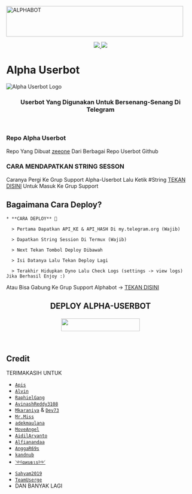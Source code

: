 <a href="https://cooltext.com"><img src="https://images.cooltext.com/5529589.gif" width="473" height="82" alt="ALPHABOT" /></a>


<p align="center">
  <a href="https://github.com/zeeone-star/Lord-Userbot/fork">
    <img src="https://img.shields.io/github/forks/zeeone-star/Lord-Userbot?label=Fork&style=social">
    
  </a>
  <a href="https://github.com/zeeone-star/Lord-Userbot">
    <img src="https://img.shields.io/github/stars/zeeone-star/Lord-Userbot?style=social">
  </a>
</p>  

# Alpha Userbot
![Alpha Userbot Logo](https://i.ibb.co/0KxkWXC/IMG-20210429-081906-169.jpg)

<h3 align="center">Userbot Yang Digunakan Untuk Bersenang-Senang Di Telegram</h3>
<p align="center">&nbsp;</p>

### Repo Alpha Userbot
Repo Yang Dibuat [zeeone](https://t.me/zeeoneee) Dari Berbagai Repo Userbot Github 

### CARA MENDAPATKAN STRING SESSON

Caranya Pergi Ke Grup Support Alpha-Userbot Lalu Ketik #String [TEKAN DISINI](https://t.me/alphabot_support) Untuk Masuk Ke Grup Support

## Bagaimana Cara Deploy?

```
* **CARA DEPLOY** 🔧

  > Pertama Dapatkan API_KE & API_HASH Di my.telegram.org (Wajib)

  > Dapatkan String Session Di Termux (Wajib)

  > Next Tekan Tombol Deploy Dibawah

  > Isi Datanya Lalu Tekan Deploy Lagi

  > Terakhir Hidupkan Dyno Lalu Check Logs (settings -> view logs) Jika Berhasil Enjoy :)
```
Atau Bisa Gabung Ke Grup Support Alphabot -> [TEKAN DISINI](https://t.me/alphabot_support)
## <p align="center">DEPLOY ALPHA-USERBOT</p>


<p align="center"><a href="https://heroku.com/deploy?template=https://github.com/zeeoneofc/Alpha-userbot/tree/Alpha-userbot"> <img src="https://img.shields.io/badge/Deploy%20Ke%20Heroku-magenta?style=flat&logo=heroku" width="210" height="34.45" /></a></p>

<br>
</p>

## Credit
TERIMAKASIH UNTUK

* [```Apis```](https://github.com/apisuserbot) 
* [```Alvin```](https://github.com/Zora24) 
* [```RaphielGang```](https://github.com/RaphielGang) 
* [```AvinashReddy3108```](https://github.com/AvinashReddy3108) 
* [```Mkaraniya```](https://github.com/mkaraniya) & [```Dev73```](https://github.com/Devp73) 
* [```Mr.Miss```](https://github.com/keselekpermen69) 
* [```adekmaulana```](https://github.com/adekmaulana) 
* [```MoveAngel```](https://github.com/MoveAngel) 
* [```AidilAryanto```](https://github.com/aidilaryanto)  
* [```Alfianandaa```](https://github.com/alfianandaa/ProjectAlf) 
* [```AnggaR69s```](https://github.com/GengKapak/DCLXVI) 
* [```kandnub```](https://github.com/kandnub) 
* [```༺αиυвιѕ༻```](https://github.com/Dark-Princ3) 
* [```Sahyam2019```](https://github.com/sahyam2019/oub-remix) 
* [```TeamUserge```](https://github.com/UsergeTeam/Userge) 
* DAN BANYAK LAGI 
